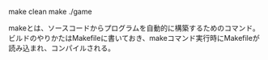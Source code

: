 make clean
make
./game

makeとは、ソースコードからプログラムを自動的に構築するためのコマンド。ビルドのやりかたはMakefileに書いておき、makeコマンド実行時にMakefileが読み込まれ、コンパイルされる。

